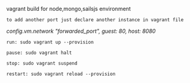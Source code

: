 vagrant build for node,mongo,sailsjs environment

`to add another port just declare another instance in vagrant file`

*config.vm.network "forwarded_port", guest: 80, host: 8080*

`run: sudo vagrant up --provision`

`pause: sudo vagrant halt`

`stop: sudo vagrant suspend`

`restart: sudo vagrant reload --provision`
